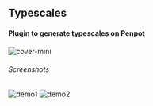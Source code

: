 ## Typescales
#### Plugin to generate typescales on Penpot

![cover-mini](https://github.com/user-attachments/assets/e9e75317-628e-429c-b6fb-bdde02c0e86b)

###### Screenshots
![demo1](https://github.com/user-attachments/assets/09f385e5-71bb-4f0d-b15f-1a386ca996d9)
![demo2](https://github.com/user-attachments/assets/68fad01d-a365-41ec-8be2-b1e9e7e770c5)
